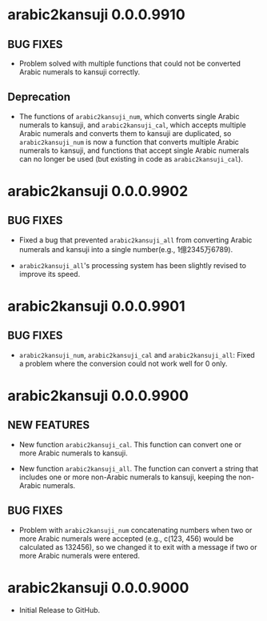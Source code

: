 # arabic2kansuji 0.0.0.9910

## BUG FIXES

* Problem solved with multiple functions that could not be converted Arabic numerals to kansuji correctly.

## Deprecation

* The functions of `arabic2kansuji_num`, which converts single Arabic numerals to kansuji, and `arabic2kansuji_cal`, which accepts multiple Arabic numerals and converts them to kansuji are duplicated, so `arabic2kansuji_num` is now a function that converts multiple Arabic numerals to kansuji, and functions that accept single Arabic numerals can no longer be used (but existing in code as `arabic2kansuji_cal`).

# arabic2kansuji 0.0.0.9902

## BUG FIXES

* Fixed a bug that prevented `arabic2kansuji_all` from converting Arabic numerals and kansuji into a single number(e.g., 1億2345万6789).

* `arabic2kansuji_all`'s processing system has been slightly revised to improve its speed.

# arabic2kansuji 0.0.0.9901

## BUG FIXES

* `arabic2kansuji_num`, `arabic2kansuji_cal` and `arabic2kansuji_all`: Fixed a problem where the conversion could not work well for 0 only.

# arabic2kansuji 0.0.0.9900

## NEW FEATURES

* New function `arabic2kansuji_cal`. This function can convert one or more Arabic numerals to kansuji.

* New function `arabic2kansuji_all`. The function can  convert a string that includes one or more non-Arabic numerals to kansuji, keeping the non-Arabic numerals.

## BUG FIXES

* Problem with `arabic2kansuji_num` concatenating numbers when two or more Arabic numerals were accepted (e.g., c(123, 456) would be calculated as 132456), so we changed it to exit with a message if two or more Arabic numerals were entered.

# arabic2kansuji 0.0.0.9000

* Initial Release to GitHub.
